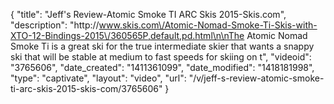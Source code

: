 {
    "title": "Jeff's Review-Atomic Smoke TI ARC Skis 2015-Skis.com",
    "description": "http:\/\/www.skis.com\/Atomic-Nomad-Smoke-Ti-Skis-with-XTO-12-Bindings-2015\/360565P,default,pd.html\n\nThe Atomic Nomad Smoke Ti is a great ski for the true intermediate skier that wants a snappy ski that will be stable at medium to fast speeds for skiing on t",
    "videoid": "3765606",
    "date_created": "1411361099",
    "date_modified": "1418181998",
    "type": "captivate",
    "layout": "video",
    "url": "\/v\/jeff-s-review-atomic-smoke-ti-arc-skis-2015-skis-com\/3765606"
}